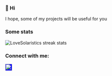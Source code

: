 ### 👋 Hi

I hope, some of my projects will be useful for you

### Some stats

<img src="https://github-readme-streak-stats.herokuapp.com/?user=nikitanosov1&theme=tokyonight_duo&hide_border=true" alt="LoveSolaristics streak stats">

### Connect with me:

[<img align="left" alt="nikitanos0v | Telegram" width="22px" style="background-color: blue;" src="https://cdn.jsdelivr.net/npm/simple-icons@v3/icons/telegram.svg" />](https://t.me/nikinos0v)
